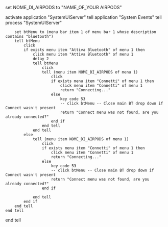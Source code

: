 set NOME_DI_AIRPODS to "NAME_OF_YOUR AIRPODS"

activate application "SystemUIServer"
tell application "System Events"
	tell process "SystemUIServer"
		
		set btMenu to (menu bar item 1 of menu bar 1 whose description contains "bluetooth")
		tell btMenu
			click
			if exists menu item "Attiva Bluetooth" of menu 1 then
				click menu item "Attiva Bluetooth" of menu 1
				delay 2
				tell btMenu
					click
					tell (menu item NOME_DI_AIRPODS of menu 1)
						click
						if exists menu item "Connetti" of menu 1 then
							click menu item "Connetti" of menu 1
							return "Connecting..."
						else
							key code 53
							-- click btMenu -- Close main BT drop down if Connect wasn't present
							return "Connect menu was not found, are you already connected?"
						end if
					end tell
				end tell
			else
				tell (menu item NOME_DI_AIRPODS of menu 1)
					click
					if exists menu item "Connetti" of menu 1 then
						click menu item "Connetti" of menu 1
						return "Connecting..."
					else
						key code 53
						-- click btMenu -- Close main BT drop down if Connect wasn't present
						return "Connect menu was not found, are you already connected?"
					end if
					
				end tell
			end if
		end tell
	end tell
end tell
